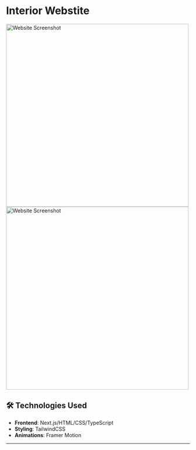 # Interior Webstite

<img src="/image/desktopView.png" alt="Website Screenshot" width="500" />
<img src="/image/mobileView.png" alt="Website Screenshot" width="500" />

## 🛠️ Technologies Used

- **Frontend**: Next.js/HTML/CSS/TypeScript
- **Styling**: TailwindCSS
- **Animations**: Framer Motion

---
